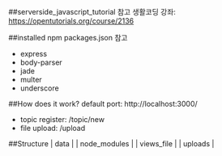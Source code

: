 ##serverside_javascript_tutorial
참고 생활코딩 강좌: https://opentutorials.org/course/2136

##installed npm
packages.json 참고
- express
- body-parser
- jade
- multer
- underscore

##How does it work?
default port: http://localhost:3000/
- topic register: /topic/new
- file upload: /upload

##Structure
| data |
| node_modules |
| views_file |
| uploads |